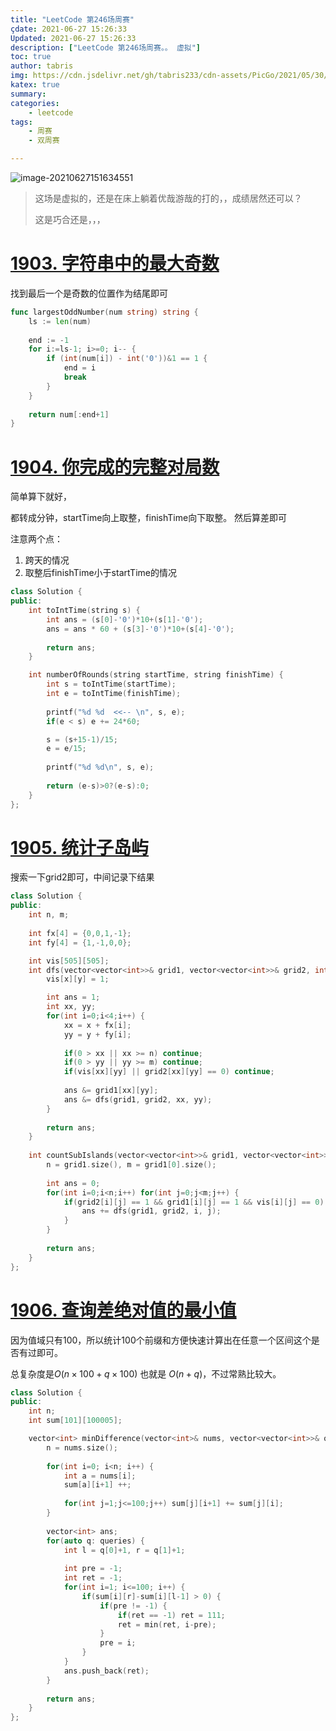 ```yaml
---
title: "LeetCode 第246场周赛"
çdate: 2021-06-27 15:26:33
Updated: 2021-06-27 15:26:33
description: ["LeetCode 第246场周赛。。 虚拟"]
toc: true
author: tabris
img: https://cdn.jsdelivr.net/gh/tabris233/cdn-assets/PicGo/2021/05/30/20210530121215.png
katex: true
summary:
categories:
    - leetcode
tags:
    - 周赛
    - 双周赛

---
```


![image-20210627151634551](https://cdn.jsdelivr.net/gh/tabris233/cdn-assets/PicGo/2021/06/27/20210627151634.png)

>   这场是虚拟的，还是在床上躺着优哉游哉的打的，，成绩居然还可以？ 
>
>   这是巧合还是，，，

# [1903. 字符串中的最大奇数](https://leetcode-cn.com/contest/weekly-contest-246/problems/largest-odd-number-in-string/)

找到最后一个是奇数的位置作为结尾即可

```go
func largestOddNumber(num string) string {
    ls := len(num)
    
    end := -1
    for i:=ls-1; i>=0; i-- {
        if (int(num[i]) - int('0'))&1 == 1 {
            end = i
            break
        }
    }
    
    return num[:end+1]
}
```



# [1904. 你完成的完整对局数](https://leetcode-cn.com/contest/weekly-contest-246/problems/the-number-of-full-rounds-you-have-played/)

简单算下就好，

都转成分钟，startTime向上取整，finishTime向下取整。 然后算差即可

注意两个点：

1.  跨天的情况
2.  取整后finishTime小于startTime的情况

```cpp
class Solution {
public:
    int toIntTime(string s) {
        int ans = (s[0]-'0')*10+(s[1]-'0');
        ans = ans * 60 + (s[3]-'0')*10+(s[4]-'0');
        
        return ans;
    }

    int numberOfRounds(string startTime, string finishTime) {
        int s = toIntTime(startTime);
        int e = toIntTime(finishTime);
        
        printf("%d %d  <<-- \n", s, e);
        if(e < s) e += 24*60;

        s = (s+15-1)/15;
        e = e/15;
        
        printf("%d %d\n", s, e);
        
        return (e-s)>0?(e-s):0;
    }
};
```





# [1905. 统计子岛屿](https://leetcode-cn.com/contest/weekly-contest-246/problems/count-sub-islands/)

搜索一下grid2即可，中间记录下结果

```cpp
class Solution {
public:
    int n, m;
    
    int fx[4] = {0,0,1,-1};
    int fy[4] = {1,-1,0,0};

    int vis[505][505];
    int dfs(vector<vector<int>>& grid1, vector<vector<int>>& grid2, int x, int y) {
        vis[x][y] = 1;

        int ans = 1;
        int xx, yy;
        for(int i=0;i<4;i++) {
            xx = x + fx[i];
            yy = y + fy[i];
            
            if(0 > xx || xx >= n) continue;
            if(0 > yy || yy >= m) continue;
            if(vis[xx][yy] || grid2[xx][yy] == 0) continue;
            
            ans &= grid1[xx][yy];
            ans &= dfs(grid1, grid2, xx, yy);
        }
        
        return ans;
    }
    
    int countSubIslands(vector<vector<int>>& grid1, vector<vector<int>>& grid2) {
        n = grid1.size(), m = grid1[0].size();
        
        int ans = 0;
        for(int i=0;i<n;i++) for(int j=0;j<m;j++) {
            if(grid2[i][j] == 1 && grid1[i][j] == 1 && vis[i][j] == 0) {
                ans += dfs(grid1, grid2, i, j);
            }
        }
        
        return ans;
    }
};
```



# [1906. 查询差绝对值的最小值](https://leetcode-cn.com/contest/weekly-contest-246/problems/minimum-absolute-difference-queries/)

因为值域只有100，所以统计100个前缀和方便快速计算出在任意一个区间这个是否有过即可。

总复杂度是$O(n\times 100 + q \times 100)$  也就是 $O(n + q)$，不过常熟比较大。

```cpp
class Solution {
public:
    int n;
    int sum[101][100005];

    vector<int> minDifference(vector<int>& nums, vector<vector<int>>& queries) {
        n = nums.size();
        
        for(int i=0; i<n; i++) {
            int a = nums[i];
            sum[a][i+1] ++;
            
            for(int j=1;j<=100;j++) sum[j][i+1] += sum[j][i];
        }
        
        vector<int> ans;
        for(auto q: queries) {
            int l = q[0]+1, r = q[1]+1;
            
            int pre = -1;
            int ret = -1;
            for(int i=1; i<=100; i++) {
                if(sum[i][r]-sum[i][l-1] > 0) {
                    if(pre != -1) {
                        if(ret == -1) ret = 111;
                        ret = min(ret, i-pre);
                    }
                    pre = i;
                }
            }
            ans.push_back(ret);
        }
        
        return ans;
    }
};
```

